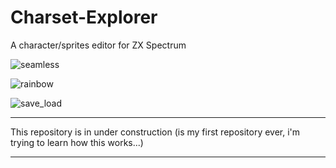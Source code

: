 # Charset-Explorer
 A character/sprites editor for ZX Spectrum

![seamless](https://github.com/saborido/Charset-Explorer/assets/11407070/9547aadc-4829-4e62-88df-c5704ae3162b)

![rainbow](https://github.com/saborido/Charset-Explorer/assets/11407070/9adddd2f-3cc7-4851-ab0d-a1b14bb29b55)

![save_load](https://github.com/saborido/Charset-Explorer/assets/11407070/70f1a0ee-0f64-49ab-a809-1872e0744890)

-----------------------------

This repository is in under construction (is my first repository ever, i'm trying to learn how this works...)

-----------------------------
